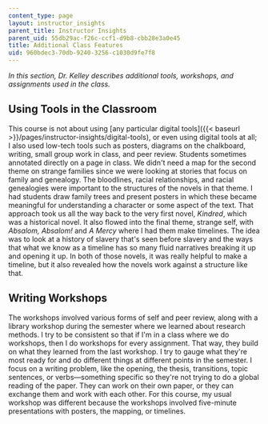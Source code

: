 ```yaml
---
content_type: page
layout: instructor_insights
parent_title: Instructor Insights
parent_uid: 55db29ac-f26c-ccf1-d9b8-cbb28e3a0e45
title: Additional Class Features
uid: 960bdec3-70db-9240-3256-c1030d9fe7f8
---
```


_In this section, Dr. Kelley describes additional tools, workshops, and assignments used in the class._

Using Tools in the Classroom
----------------------------

This course is not about using [any particular digital tools]({{< baseurl >}}/pages/instructor-insights/digital-tools), or even using digital tools at all; I also used low-tech tools such as posters, diagrams on the chalkboard, writing, small group work in class, and peer review. Students sometimes annotated directly on a page in class. We didn't need a map for the second theme on strange families since we were looking at stories that focus on family and genealogy. The bloodlines, racial relationships, and racial genealogies were important to the structures of the novels in that theme. I had students draw family trees and present posters in which these became meaningful for understanding a character or some aspect of the text. That approach took us all the way back to the very first novel, _Kindred_, which was a historical novel. It also flowed into the final theme, strange self, with _Absalom, Absalom!_ and _A Mercy_ where I had them make timelines. The idea was to look at a history of slavery that's seen before slavery and the ways that what we know as a timeline has so many fluid narratives breaking it up and opening it up. In both of those novels, it was really helpful to make a timeline, but it also revealed how the novels work against a structure like that.

Writing Workshops
-----------------

The workshops involved various forms of self and peer review, along with a library workshop during the semester where we learned about research methods. I try to be consistent so that if I'm in a class where we do workshops, then I do workshops for every assignment. That way, they build on what they learned from the last workshop. I try to gauge what they're most ready for and do different things at different points in the semester. I focus on a writing problem, like the opening, the thesis, transitions, topic sentences, or verbs—something specific so they're not trying to do a global reading of the paper. They can work on their own paper, or they can exchange them and work with each other. For this course, my usual workshop was different because the workshops involved five-minute presentations with posters, the mapping, or timelines.